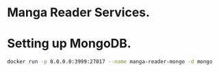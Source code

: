 # Manga Reader Services.

# Setting up MongoDB.

```sh
docker run -p 0.0.0.0:3999:27017 --name manga-reader-mongo -d mongo
```
